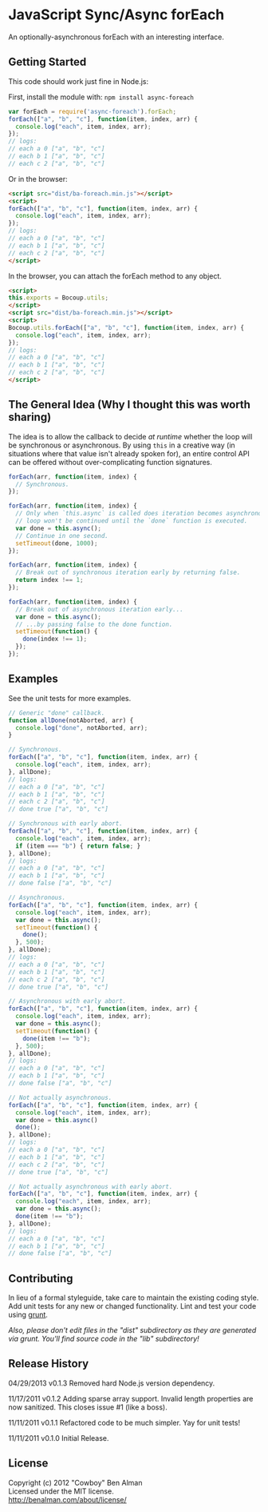 # JavaScript Sync/Async forEach

An optionally-asynchronous forEach with an interesting interface.

## Getting Started

This code should work just fine in Node.js:

First, install the module with: `npm install async-foreach`

```javascript
var forEach = require('async-foreach').forEach;
forEach(["a", "b", "c"], function(item, index, arr) {
  console.log("each", item, index, arr);
});
// logs:
// each a 0 ["a", "b", "c"]
// each b 1 ["a", "b", "c"]
// each c 2 ["a", "b", "c"]
```

Or in the browser:

```html
<script src="dist/ba-foreach.min.js"></script>
<script>
forEach(["a", "b", "c"], function(item, index, arr) {
  console.log("each", item, index, arr);
});
// logs:
// each a 0 ["a", "b", "c"]
// each b 1 ["a", "b", "c"]
// each c 2 ["a", "b", "c"]
</script>
```

In the browser, you can attach the forEach method to any object.

```html
<script>
this.exports = Bocoup.utils;
</script>
<script src="dist/ba-foreach.min.js"></script>
<script>
Bocoup.utils.forEach(["a", "b", "c"], function(item, index, arr) {
  console.log("each", item, index, arr);
});
// logs:
// each a 0 ["a", "b", "c"]
// each b 1 ["a", "b", "c"]
// each c 2 ["a", "b", "c"]
</script>
```

## The General Idea (Why I thought this was worth sharing)

The idea is to allow the callback to decide _at runtime_ whether the loop will be synchronous or asynchronous. By using `this` in a creative way (in situations where that value isn't already spoken for), an entire control API can be offered without over-complicating function signatures.

```javascript
forEach(arr, function(item, index) {
  // Synchronous.
});

forEach(arr, function(item, index) {
  // Only when `this.async` is called does iteration becomes asynchronous. The
  // loop won't be continued until the `done` function is executed.
  var done = this.async();
  // Continue in one second.
  setTimeout(done, 1000);
});

forEach(arr, function(item, index) {
  // Break out of synchronous iteration early by returning false.
  return index !== 1;
});

forEach(arr, function(item, index) {
  // Break out of asynchronous iteration early...
  var done = this.async();
  // ...by passing false to the done function.
  setTimeout(function() {
    done(index !== 1);
  });
});
```

## Examples
See the unit tests for more examples.

```javascript
// Generic "done" callback.
function allDone(notAborted, arr) {
  console.log("done", notAborted, arr);
}

// Synchronous.
forEach(["a", "b", "c"], function(item, index, arr) {
  console.log("each", item, index, arr);
}, allDone);
// logs:
// each a 0 ["a", "b", "c"]
// each b 1 ["a", "b", "c"]
// each c 2 ["a", "b", "c"]
// done true ["a", "b", "c"]

// Synchronous with early abort.
forEach(["a", "b", "c"], function(item, index, arr) {
  console.log("each", item, index, arr);
  if (item === "b") { return false; }
}, allDone);
// logs:
// each a 0 ["a", "b", "c"]
// each b 1 ["a", "b", "c"]
// done false ["a", "b", "c"]

// Asynchronous.
forEach(["a", "b", "c"], function(item, index, arr) {
  console.log("each", item, index, arr);
  var done = this.async();
  setTimeout(function() {
    done();
  }, 500);
}, allDone);
// logs:
// each a 0 ["a", "b", "c"]
// each b 1 ["a", "b", "c"]
// each c 2 ["a", "b", "c"]
// done true ["a", "b", "c"]

// Asynchronous with early abort.
forEach(["a", "b", "c"], function(item, index, arr) {
  console.log("each", item, index, arr);
  var done = this.async();
  setTimeout(function() {
    done(item !== "b");
  }, 500);
}, allDone);
// logs:
// each a 0 ["a", "b", "c"]
// each b 1 ["a", "b", "c"]
// done false ["a", "b", "c"]

// Not actually asynchronous.
forEach(["a", "b", "c"], function(item, index, arr) {
  console.log("each", item, index, arr);
  var done = this.async()
  done();
}, allDone);
// logs:
// each a 0 ["a", "b", "c"]
// each b 1 ["a", "b", "c"]
// each c 2 ["a", "b", "c"]
// done true ["a", "b", "c"]

// Not actually asynchronous with early abort.
forEach(["a", "b", "c"], function(item, index, arr) {
  console.log("each", item, index, arr);
  var done = this.async();
  done(item !== "b");
}, allDone);
// logs:
// each a 0 ["a", "b", "c"]
// each b 1 ["a", "b", "c"]
// done false ["a", "b", "c"]
```

## Contributing
In lieu of a formal styleguide, take care to maintain the existing coding style. Add unit tests for any new or changed functionality. Lint and test your code using [grunt](https://github.com/cowboy/grunt).

_Also, please don't edit files in the "dist" subdirectory as they are generated via grunt. You'll find source code in the "lib" subdirectory!_

## Release History

04/29/2013
v0.1.3
Removed hard Node.js version dependency.

11/17/2011
v0.1.2
Adding sparse array support.
Invalid length properties are now sanitized.
This closes issue #1 (like a boss).

11/11/2011
v0.1.1
Refactored code to be much simpler. Yay for unit tests!

11/11/2011
v0.1.0
Initial Release.

## License
Copyright (c) 2012 "Cowboy" Ben Alman  
Licensed under the MIT license.  
<http://benalman.com/about/license/>
